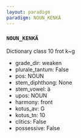 ```yaml
---
layout: paradigm
paradigm: NOUN_KENKÄ
---
```

### ` NOUN_KENKÄ `

Dictionary class 10 frot k~g
* grade_dir: weaken
* plurale_tantum: False
* pos: NOUN
* stem_diphthong: None
* stem_vowel: ä
* upos: NOUN
* harmony: front
* kotus_av: G
* kotus_tn: 10
* clitics: False
* possessive: False
